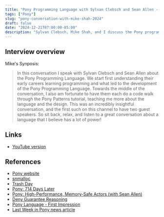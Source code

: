 ```yaml
---
title: "Pony Programming Language with Sylvan Clebsch and Sean Allen -- Conversation #7"
tags: ["Pony"]
slug: "pony-conversation-with-mike-shah-2024"
draft: false
date: "2024-12-21T07:00:00-05:00"
description: "Sylvan Clebsch, Mike Shah, and I discuss the Pony programming language."
---
```

## Interview overview

Mike's Synposis:

> In this conversation I speak with Sylvan Clebsch and Sean Allen about the Pony Programming Language. We start first understanding their early careers learning programming and what led to the development of the Pony Programming Language. Towards the middle of the conversation, I also am fortunate to have them each do a code walk through the Pony Patterns tutorial, teaching me more about the language and the design. This was an incredibly insightful conversation, and the first such on this channel to have two guest speakers.  So sit back, relax, and listen to a great conversation about a language that I believe has a lot of power!

## Links

* [YouTube version](https://www.youtube.com/watch?v=_jhPREUmHJ4)

## References

* [Pony website](https://www.ponylang.io/)
* [snmalloc](https://github.com/microsoft/snmalloc)
* [Trash Day](https://www.usenix.org/conference/hotos15/workshop-program/presentation/maas)
* [Pony: 714 Days Later](https://www.youtube.com/watch?v=HGDSnOZaU7Y&t=125s)
* [Pony: High-Performance, Memory-Safe Actors (with Sean Allen)](https://www.seantallen.com/interviews/high-performance-memory-safe-actors/)
* [Deny Guarantee Reasoning](https://people.mpi-sws.org/~viktor/papers/esop2009-denyguarantee.pdf)
* [Pony Language - First Impression](https://www.youtube.com/watch?v=LA9I6KiCIFA&t=0s)
* [Last Week in Pony news article](https://www.ponylang.io/blog/2024/11/last-week-in-pony---november-24-2024/)
